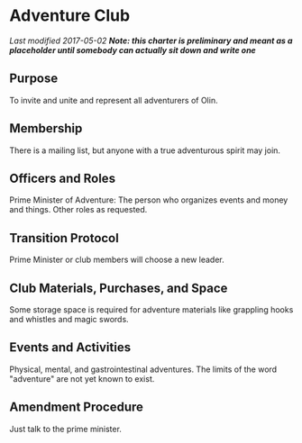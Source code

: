 # Adventure Club
*Last modified 2017-05-02*
_**Note: this charter is preliminary and meant as a placeholder until somebody can actually sit down and write one**_

## Purpose
To invite and unite and represent all adventurers of Olin.

## Membership
There is a mailing list, but anyone with a true adventurous spirit may join.

## Officers and Roles
Prime Minister of Adventure: The person who organizes events and money and things.
Other roles as requested.

## Transition Protocol
Prime Minister or club members will choose a new leader.

## Club Materials, Purchases, and Space
Some storage space is required for adventure materials like grappling hooks and whistles and magic swords.

## Events and Activities
Physical, mental, and gastrointestinal adventures. The limits of the word "adventure" are not yet known to exist.

## Amendment Procedure
Just talk to the prime minister.
